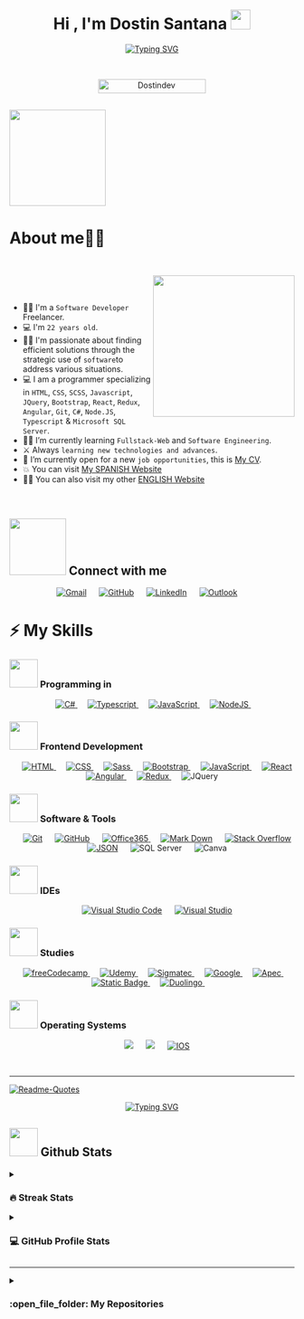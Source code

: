<h1 align="center">Hi , I'm Dostin Santana <img src="https://media.giphy.com/media/hvRJCLFzcasrR4ia7z/giphy.gif" width="35"></h1>
<p align="center">
<a href="#"><img src="https://readme-typing-svg.demolab.com?font=Montserrat&pause=1000&background=000000&center=true&vCenter=true&random=false&width=435&lines=Welcome+to+my+Github.%E2%80%8B%F0%9F%91%A8%E2%80%8D%F0%9F%92%BB%F0%9F%99%8B%E2%80%8D%E2%99%82%EF%B8%8F%E2%80%8B;I'm+a+Software+Developer.%E2%80%8B%E2%80%8B%F0%9F%91%A8%E2%80%8D%F0%9F%92%BB%E2%80%8B%F0%9F%94%A5;Knowledge+in+Fullstack-Web.%E2%80%8B%E2%80%8B%F0%9F%91%A8%E2%80%8D%F0%9F%92%BB%E2%80%8B%E2%9A%94%EF%B8%8F%E2%80%8B" alt="Typing SVG" /></a>
</p>


<br>

<p align="center"> 
	<img src="https://komarev.com/ghpvc/?username=your-github-username&label=PROFILE+VIEWS" alt="Dostindev" height=25px, width=190px/> 
</p>

	
## <picture><img src = "https://media.giphy.com/media/4KzpjLvJjJknJ5Xuak/giphy.gif" width = 170px></picture>
<h1>About me​​👨‍💻</h1>​

<picture> <img align="right" src="https://github.com/7oSkaaa/7oSkaaa/blob/main/Images/Right_Side.gif?raw=true" width = 250px></picture>

<br><br>

- 👨‍💻​ I'm a `Software Developer` Freelancer.
- 💻 I'm `22 years old`.
- :technologist: I'm passionate about finding efficient solutions through the strategic use of `software`to address various situations.
- :computer: I am a programmer specializing in `HTML`, `CSS`, `SCSS`, `Javascript`, `JQuery`, `Bootstrap`, `React`, `Redux`, `Angular`, `Git`, `C#`, `Node.JS`, `Typescript` & `Microsoft SQL Server`.
- :student: I’m currently learning `Fullstack-Web` and `Software Engineering`.
- ⚔️​ Always `learning new technologies and advances`.
- :thinking: I’m currently open for a new `job opportunities`, this is [My CV](https://drive.google.com/file/d/1b046knPzXEB5690c_qNxMixJetDHDhZA/view?usp=drive_link).
- :boom: You can visit [My SPANISH Website](https://dostindev.github.io/DostinWebsite./)
- 🧑‍🚀 You can also visit my other [ENGLISH Website](https://dostindev.github.io/Dostin-Website/)
<br>

## <picture> <img src="https://github.com/7oSkaaa/7oSkaaa/blob/main/Images/Connect-with-me.gif?raw=true" width="100px"> </picture> Connect with me
<p align="center">
	<a href="mailto:Dostinsantana17@gmail.com"><img img src="https://img.shields.io/badge/gmail-%23EA4335.svg?style=plastic&logo=gmail&logoColor=white" alt="Gmail"/></a>
	 &emsp; 
	<a href="https://github.com/Dostindev"><img src="https://img.shields.io/badge/github-%23181717.svg?style=plastic&logo=github&logoColor=white" alt="GitHub"/></a>
	 &emsp; 
	<a href="https://www.linkedin.com/in/dostin-santana-0138b6245"><img src="https://img.shields.io/badge/linkedin-%230A66C2.svg?style=plastic&logo=linkedin&logoColor=white" alt="LinkedIn"/></a>
	 &emsp; 
	<a href="mailto:Dostinsantana7@Hotmail.com"> <img alt="Outlook" src="https://img.shields.io/badge/Mail-%230078D4?style=origin&logo=microsoft%20outlook&logoColor=%230078D4&labelColor=black"></a>
	 &emsp; 
</p>



## <h1>⚡​ My Skills</h1>

### <picture> <img src = "https://github.com/7oSkaaa/7oSkaaa/blob/main/Images/Programming_Languages.gif?raw=true" width = 50px>  </picture> Programming in

<p align="center"> 
  &emsp; 
  <a href="https://dotnet.microsoft.com/en-us/" target="_blank"> 
   <img alt="C#" src="https://img.shields.io/badge/C%23-purple?logo=csharp&logoColor=white">
  </a> 
  &emsp;
  <a href="https://www.typescriptlang.org/" target="_blank"> 
    <img alt="Typescript" src="https://img.shields.io/badge/Typescript-blue?logo=Typescript&logoColor=white&labelColor=blue">
  </a> 
  &emsp;
  <a href="https://developer.mozilla.org/en-US/docs/Web/JavaScript" target="_blank"> 
     <img alt="JavaScript" src="https://img.shields.io/badge/JavaScript%20-%23F7DF1E.svg?style=plastic&logo=javascript&logoColor=black">
   </a>
  &emsp;
  <a href="https://nodejs.org/en/learn" target="_blank"> 
     <img alt="NodeJS" src="https://img.shields.io/badge/Nodejs-%23339933?style=origin&logo=Node.js&logoColor=%23339933&labelColor=black">
  </a>
&emsp;
</p>

### <picture> <img src = "https://github.com/7oSkaaa/7oSkaaa/blob/main/Images/Front_End.gif?raw=true" width = 50px>  </picture> Frontend Development
<p align="center"> 
  &emsp; 
  <a href="https://www.w3.org/html/" target="_blank"> 
   <img alt="HTML" src="https://img.shields.io/badge/HTML5%20-%23E34F26.svg?style=plastic&logo=html5&logoColor=white">
  </a>   
  &emsp;
  <a href="https://developer.mozilla.org/es/docs/Web/CSS" target="_blank">
    <img alt="CSS" src="https://img.shields.io/badge/CSS%20-%231572B6.svg?style=plastic&logo=css3&logoColor=white">
  </a> 
  &emsp;
  <a href="https://sass-lang.com/">
      <img alt="Sass" src="https://img.shields.io/badge/Sass-%23CC6699?style=origin&logo=Sass&logoColor=white&color=%23CC6699">
  </a>
  &emsp;
  <a href="https://getbootstrap.com/" target="_blank">
    <img alt="Bootstrap" src="https://img.shields.io/badge/Bootstrap-%237952B3?style=origin&logo=Bootstrap&logoColor=white&labelColor=%237952B3">
  </a>
  &emsp;
  <a href="https://developer.mozilla.org/en-US/docs/Web/JavaScript" target="_blank"> 
     <img alt="JavaScript" src="https://img.shields.io/badge/JavaScript%20-%23F7DF1E.svg?style=plastic&logo=javascript&logoColor=black">
   </a>
   &emsp;
  <a href="https://react.dev/" target="_blank"> 
     <img alt="React" src="https://img.shields.io/badge/React-%2361DAFB?style=origin&logo=react&logoColor=%2361DAFB&labelColor=black">
   </a>
   &emsp;
   <a href="https://angular.io/cli">
    <img alt="Angular" src="https://img.shields.io/badge/Angular-%23E23237?style=origin&logo=Angular&logoColor=%23E23237&labelColor=black">
   </a>
   &emsp;
   <a href="https://redux.js.org/">
     <img alt="Redux" src="https://img.shields.io/badge/Redux-%23764ABC?style=origin&logo=Redux&logoColor=%23764ABC&labelColor=black">
   </a>
   &emsp;
   <a>
     <img alt="JQuery" src="https://img.shields.io/badge/JQuery-%230769AD?style=origin&logo=JQuery&logoColor=%230769AD&labelColor=black">	   
   </a>	&emsp;
</p>

 ### <picture> <img src = "https://github.com/7oSkaaa/7oSkaaa/blob/main/Images/Software_Tools.gif?raw=true" width = 50px>  </picture> Software & Tools
 
<p align="center">
  &emsp;
    <a href="#"><img alt="Git" src="https://img.shields.io/badge/Git%20-%23F05033.svg?style=plastic&logo=git&logoColor=white"></a>
  &emsp;
    <a href="#"><img alt="GitHub" src="https://img.shields.io/badge/github-%23181717.svg?style=plastic&logo=github&logoColor=white"></a>
  &emsp;
    <a href="#"><img alt="Office365" src="https://img.shields.io/badge/Office365-%237F2B7B?style=origin&logo=Microsoft%20Office&logoColor=%237F2B7B&labelColor=black">
</a>
  &emsp;
    <a href="#"><img alt="Mark Down" src="https://img.shields.io/badge/Markdown-000000?style=plastic&logo=markdown&logoColor=white"></a>
  &emsp;
    <a href="#"><img alt="Stack Overflow" src="https://img.shields.io/badge/-Stack%20Overflow-FE7A16?style=plastic&logo=stack-overflow&logoColor=white"></a>
  &emsp;
    <a href="#"><img alt="JSON" img src="https://img.shields.io/badge/json-%23000000.svg?style=plastic&logo=json&logoColor=white"></a>
    &emsp;
    <img alt="SQL Server" src="https://img.shields.io/badge/SQL%20Server-%23CC2927?style=origin&logo=Microsoft%20SQL%20Server&logoColor=%23CC2927&labelColor=black">
    &emsp;
    <img alt="Canva" src="https://img.shields.io/badge/Canva-%2300C4CC?style=origin&logo=Canva&logoColor=%2300C4CC&labelColor=black">
</p>

 ### <picture> <img src = "https://github.com/7oSkaaa/7oSkaaa/blob/main/Images/IDEs.gif?raw=true" width = 50px>  </picture> IDEs
 
<p align="center">
  &emsp;
    <a href="#"><img alt="Visual Studio Code" src="https://img.shields.io/badge/Visual%20Studio%20Code-0078d7.svg?style=plastic&logo=visual-studio-code&logoColor=white"></a>
  &emsp;
    <a href="#"><img alt="Visual Studio" src="https://img.shields.io/badge/Visual%20Studio-%235C2D91?style=origin&logo=Visual%20Studio&logoColor=%235C2D91&labelColor=black"></a>
</p>

 ### <picture> <img src = "https://github.com/7oSkaaa/7oSkaaa/blob/main/Images/CP_PS.gif?raw=true" width = 50px>  </picture> Studies
 
<p align="center">
  &emsp;
  <a href="#"><img alt= "freeCodecamp" src="https://img.shields.io/badge/freecodecamp-%230A0A23?style=origin&logo=freecodecamp&logoColor=%230A0A23&labelColor=white">
  </a>	
  &emsp;
  <a href="#"><img alt= "Udemy" src="https://img.shields.io/badge/Udemy-%23A435F0?style=origin&logo=Udemy&logoColor=%23A435F0&labelColor=white">
  </a>
  &emsp;
  <a href="#"><img alt= "Sigmatec" src="https://img.shields.io/badge/Sigmatec-blue?style=origin&logo=Sigmatec&logoColor=%2367C52A&labelColor=white">
  </a>
  &emsp;
  <a href="#"><img alt = "Google" src="https://img.shields.io/badge/google-%234285F4.svg?style=plastic&logo=google&logoColor=white" />
  </a>
  &emsp;
  <a href="#"><img alt= "Apec" src="https://img.shields.io/badge/Apec-%231A285F?style=origin&logo=Apec-University&logoColor=%231A285F&labelColor=white"> 
  </a>
  &emsp;
  <a href="#"><img alt="Static Badge" src="https://img.shields.io/badge/Capac%C3%ADtate%20para%20el%20empleo-%23E6C3A5?style=origin&logo=Fundation%20Carlos%20slim&logoColor=%23E6C3A5&labelColor=black&color=%23E6C3A5">
  </a> 
  &emsp; 
  <a href="#"><img alt="Duolingo" src="https://img.shields.io/badge/Duolingo-%2358CC02?style=origin&logo=Duolingo&logoColor=%2358CC02&labelColor=black">
  </a>
  &emsp; 
</p>

 ### <picture> <img src = "https://github.com/7oSkaaa/7oSkaaa/blob/main/Images/OS.gif?raw=true" width = 50px>  </picture> Operating Systems
 
<p align="center">
  &emsp;
    <a href="#"><img src="https://img.shields.io/badge/Linux-FCC624?style=plastic&logo=linux&logoColor=black"></a>
  &emsp;
    <a href="#"><img src="https://img.shields.io/badge/Windows-0078D6?style=plastic&logo=windows&logoColor=white"></a>
  &emsp;
  <a href="#"><img alt="IOS" src="https://img.shields.io/badge/IOS-%23000000?style=origin&logo=Apple&logoColor=white&labelColor=black">
</a>
</p>

<br> 

---

<p align = "center">
	<p><a href="#"><img src="https://quotes-github-readme.vercel.app/api?type=horizontal&amp;theme=dark" alt="Readme-Quotes"></a></p>
<p align = "center">
     <a href="#"><img src="https://readme-typing-svg.demolab.com?font=Montserrat&size=21&duration=4990&pause=1000&background=000000&center=true&random=false&width=435&lines=Thank+you+for+viewing+my+content.%F0%9F%91%A8%E2%80%8D%F0%9F%92%BB%E2%80%8B%E2%80%8B%E2%9A%94%EF%B8%8F%E2%80%8B;it+was+a+pleasure.%F0%9F%91%A8%E2%80%8D%F0%9F%92%BB%E2%80%8B%F0%9F%94%A5" alt="Typing SVG" /></a>		
</p>

## <picture> <img src = "https://github.com/7oSkaaa/7oSkaaa/blob/main/Images/Statistics.gif?raw=true" width = 50px>  </picture> Github Stats

<details><summary><h3> 🔥 Streak Stats</h3></summary>


<p align="center"><a href="#"><img src="https://github-readme-streak-stats.herokuapp.com?user=Dostindev&theme=dark&border_radius=3.8&mode=weekly&type=png" alt="GitHub Streak" /></a>

</details>
  
<details><summary><h3>💻 GitHub Profile Stats</h3></summary>

----
	
<p align="center">
    <a align="center" href="#">
  <img height=200 align="center" src="https://github-readme-stats.vercel.app/api/top-langs?username=Dostindev&layout=compact&langs_count=8&card_width=320" />
</a>
<br>
<br>	
  <span>Note:</span> Top languages is only a metric of the languages my public code consists of and doesn't reflect experience or skill level.
  </p>
</details>

----
	
<details><summary><h3> :open_file_folder: My Repositories </h3></summary>

----
	
<div>
  <p align="center">
	<a href="https://github.com/Dostindev/DostinWebsite.">
      		<img src="https://github-readme-stats.vercel.app/api/pin/?username=Dostindev&repo=DostinWebsite.&theme=tokyonight" alt="GitHub Stats" />
    	</a>
	<a href="https://github.com/Dostindev/Dostin-Website">
      		<img src="https://github-readme-stats.vercel.app/api/pin/?username=Dostindev&repo=Dostin-Website&theme=tokyonight" alt="GitHub Stats" />
    	</a>
    	<a href="https://github.com/Dostindev/BackendJCEApi">
      		<img src="https://github-readme-stats.vercel.app/api/pin/?username=Dostindev&repo=BackendJCEApi&theme=tokyonight" alt="GitHub Stats" />
    	</a>
    	<a href="https://github.com/Dostindev/FrontendJCE">
      		<img src="https://github-readme-stats.vercel.app/api/pin/?username=Dostindev&repo=FrontendJCE&theme=tokyonight" alt="GitHub Stats" />
    	</a>
  </p>
</div>
</details>
